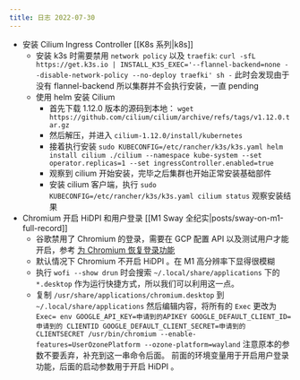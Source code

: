 ```yaml
---
title: 日志 2022-07-30
---
```

* 安装 Cilium Ingress Controller [[K8s 系列|k8s]]
    * 安装 k3s 时需要禁用 `network policy` 以及 `traefik`: `curl -sfL
      https://get.k3s.io | INSTALL_K3S_EXEC='--flannel-backend=none
      --disable-network-policy --no-deploy traefki' sh -` 此时会发现由于没有
      flannel-backend 所以集群并不会执行安装，一直 pending
    * 使用 helm 安装 Cilium 
        * 首先下载 1.12.0 版本的源码到本地： `wget
          https://github.com/cilium/cilium/archive/refs/tags/v1.12.0.tar.gz`
        * 然后解压，并进入 `cilium-1.12.0/install/kubernetes`
        * 接着执行安装 `sudo KUBECONFIG=/etc/rancher/k3s/k3s.yaml helm install
          cilium ./cilium --namespace kube-system --set operator.replicas=1
          --set ingressController.enabled=true`
        * 观察到 cilium 开始安装，完毕之后集群也开始正常安装基础部件
        * 安装 cilium 客户端，执行 `sudo KUBECONFIG=/etc/rancher/k3s/k3s.yaml
          cilium status` 观察安装结果
* Chromium 开启 HiDPI 和用户登录 [[M1 Sway 全纪实|posts/sway-on-m1-full-record]]
    * 谷歌禁用了 Chromium 的登录，需要在 GCP 配置 API 以及测试用户才能开启，参考
      [为 Chromium 恢复登录功能]()
    * 默认情况下 Chromium 不开启 HiDPI 。在 M1 高分辨率下显得很模糊
    * 执行 `wofi --show drun`  时会搜索 `~/.local/share/applications` 下的
      `*.desktop` 作为运行快捷方式，所以我们可以利用这一点。
    * 复制 `/usr/share/applications/chromium.desktop`
      到 `~/.local/share/applications` 然后编辑内容，将所有的 `Exec` 更改为 `Exec=
      env GOOGLE_API_KEY=申请到的APIKEY GOOGLE_DEFAULT_CLIENT_ID=申请到的
      CLIENTID GOOGLE_DEFAULT_CLIENT_SECRET=申请到的CLIENTSECRET
       /usr/bin/chromium --enable-features=UserOzonePlatform
       --ozone-platform=wayland` 注意原本的参数不要丢弃，补充到这一串命令后面。
      前面的环境变量用于开启用户登录功能，后面的启动参数用于开启 HiDPI 。
